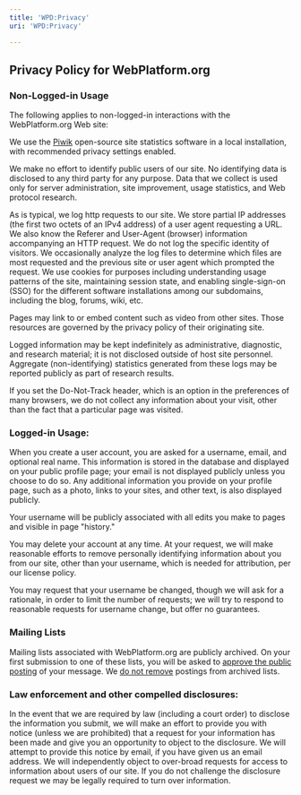 ```yaml
---
title: 'WPD:Privacy'
uri: 'WPD:Privacy'

---
```

## Privacy Policy for WebPlatform.org

### Non-Logged-in Usage

The following applies to non-logged-in interactions with the WebPlatform.org Web site:

We use the [Piwik](http://piwik.org/) open-source site statistics software in a local installation, with recommended privacy settings enabled.

We make no effort to identify public users of our site. No identifying data is disclosed to any third party for any purpose. Data that we collect is used only for server administration, site improvement, usage statistics, and Web protocol research.

As is typical, we log http requests to our site. We store partial IP addresses (the first two octets of an IPv4 address) of a user agent requesting a URL. We also know the Referer and User-Agent (browser) information accompanying an HTTP request. We do not log the specific identity of visitors. We occasionally analyze the log files to determine which files are most requested and the previous site or user agent which prompted the request. We use cookies for purposes including understanding usage patterns of the site, maintaining session state, and enabling single-sign-on (SSO) for the different software installations among our subdomains, including the blog, forums, wiki, etc.

Pages may link to or embed content such as video from other sites. Those resources are governed by the privacy policy of their originating site.

Logged information may be kept indefinitely as administrative, diagnostic, and research material; it is not disclosed outside of host site personnel. Aggregate (non-identifying) statistics generated from these logs may be reported publicly as part of research results.

If you set the Do-Not-Track header, which is an option in the preferences of many browsers, we do not collect any information about your visit, other than the fact that a particular page was visited.

### Logged-in Usage:

When you create a user account, you are asked for a username, email, and optional real name. This information is stored in the database and displayed on your public profile page; your email is not displayed publicly unless you choose to do so. Any additional information you provide on your profile page, such as a photo, links to your sites, and other text, is also displayed publicly.

Your username will be publicly associated with all edits you make to pages and visible in page "history."

You may delete your account at any time. At your request, we will make reasonable efforts to remove personally identifying information about you from our site, other than your username, which is needed for attribution, per our license policy.

You may request that your username be changed, though we will ask for a rationale, in order to limit the number of requests; we will try to respond to reasonable requests for username change, but offer no guarantees.

### Mailing Lists

Mailing lists associated with WebPlatform.org are publicly archived. On your first submission to one of these lists, you will be asked to [approve the public posting](http://www.w3.org/2002/09/aa/) of your message. We [do not remove](http://www.w3.org/Mail/ArchiveEditingPolicy) postings from archived lists.

### Law enforcement and other compelled disclosures:

In the event that we are required by law (including a court order) to disclose the information you submit, we will make an effort to provide you with notice (unless we are prohibited) that a request for your information has been made and give you an opportunity to object to the disclosure. We will attempt to provide this notice by email, if you have given us an email address. We will independently object to over-broad requests for access to information about users of our site. If you do not challenge the disclosure request we may be legally required to turn over information.
